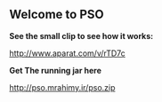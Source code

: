 ## Welcome to PSO

**See the small clip to see how it works:**

http://www.aparat.com/v/rTD7c

**Get The running jar here**

http://pso.mrahimy.ir/pso.zip


